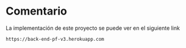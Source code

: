 # Comentario

La implementación de este proyecto se puede ver en el siguiente link

`https://back-end-pf-v3.herokuapp.com`



